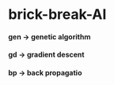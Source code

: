 # brick-break-AI

#### gen -> genetic algorithm
#### gd -> gradient descent
#### bp -> back propagatio

